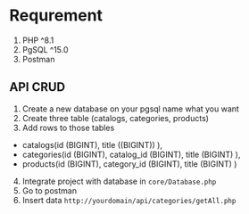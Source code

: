 # Requrement

1. PHP ^8.1
2. PgSQL ^15.0
3. Postman

## API CRUD
1. Create a new database on your pgsql name what you want
2. Create three table (catalogs, categories, products)
3. Add rows to those tables 
  * catalogs(id (BIGINT), title ((BIGINT)) ), 
  * categories(id (BIGINT), catalog_id (BIGINT), title (BIGINT) ), 
  * products(id (BIGINT), category_id (BIGINT), title (BIGINT) )
4. Integrate project with database in `core/Database.php`
5. Go to postman
6. Insert data `http://yourdomain/api/categories/getAll.php`
